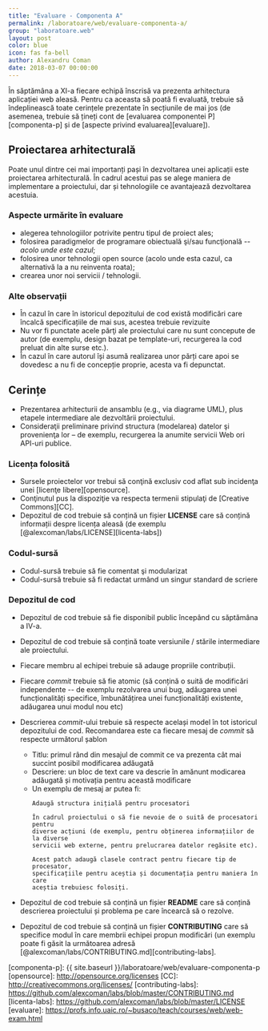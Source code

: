 ```yaml
---
title: "Evaluare - Componenta A"
permalink: /laboratoare/web/evaluare-componenta-a/
group: "laboratoare.web"
layout: post
color: blue
icon: fas fa-bell
author: Alexandru Coman
date: 2018-03-07 00:00:00
---
```


În săptămâna a XI-a fiecare echipă înscrisă va prezenta arhitectura aplicației web aleasă. Pentru ca aceasta să poată fi evaluată, trebuie să îndeplinească toate cerințele prezentate în secțiunile de mai jos (de asemenea, trebuie să țineți cont de [evaluarea componentei P][componenta-p] și de [aspecte privind evaluarea][evaluare]).

<!--more-->

## Proiectarea arhitecturală

Poate unul dintre cei mai importanți pași în dezvoltarea unei aplicații este proiectarea arhitecturală. În cadrul acestui pas se alege maniera de implementare a proiectului, dar și tehnologiile ce avantajează dezvoltarea acestuia.

### Aspecte urmărite în evaluare

 - alegerea tehnologiilor potrivite pentru tipul de proiect ales;
 - folosirea paradigmelor de programare obiectuală şi/sau funcţională -- *acolo unde este cazul*;
 - folosirea unor tehnologii open source (acolo unde esta cazul, ca alternativă la a nu reinventa roata);
 - crearea unor noi servicii / tehnologii.

### Alte observații

- În cazul în care în istoricul depozitului de cod există modificări care încalcă specificațiile de mai sus, acestea trebuie revizuite
- Nu vor fi punctate acele părţi ale proiectului care nu sunt concepute de autor (de exemplu, design bazat pe template-uri, recurgerea la cod preluat din alte surse etc.).
- În cazul în care autorul își asumă realizarea unor părți care apoi se dovedesc a nu fi de concepție proprie, acesta va fi depunctat.


## Cerințe

- Prezentarea arhitecturii de ansamblu (e.g., via diagrame UML), plus etapele intermediare ale dezvoltării proiectului.
- Consideraţii preliminare privind structura (modelarea) datelor şi provenienţa lor – de exemplu, recurgerea la anumite servicii Web ori API-uri publice.

### Licența folosită
- Sursele proiectelor vor trebui să conţină exclusiv cod aflat sub incidenţa unei [licenţe libere][opensource].
- Conţinutul pus la dispoziţie va respecta termenii stipulaţi de [Creative Commons][CC].
- Depozitul de cod trebuie să conțină un fișier **LICENSE** care să conțină informații despre licența aleasă (de exemplu [@alexcoman/labs/LICENSE][licenta-labs])

### Codul-sursă
- Codul-sursă trebuie să fie comentat şi modularizat
- Codul-sursă trebuie să fi redactat urmând un singur standard de scriere

### Depozitul de cod
- Depozitul de cod trebuie să fie disponibil public începând cu săptămâna a IV-a.
- Depozitul de cod trebuie să conțină toate versiunile / stările intermediare ale proiectului.
- Fiecare membru al echipei trebuie să adauge propriile contribuții.
- Fiecare *commit* trebuie să fie atomic (să conțină o suită de modificări independente -- de exemplu rezolvarea unui bug, adăugarea unei funcționalități specifice, îmbunătățirea unei funcționalități existente, adăugarea unui modul nou etc)
- Descrierea *commit*-ului trebuie să respecte același model în tot istoricul depozitului de cod. Recomandarea este ca fiecare mesaj de *commit* să respecte următorul șablon
    - Titlu: primul rând din mesajul de commit ce va prezenta cât mai succint posibil modificarea adăugată
    - Descriere: un bloc de text care va descrie în amănunt modicarea adăugată și motivația pentru această modificare
    - Un exemplu de mesaj ar putea fi:
        ```
        Adaugă structura inițială pentru procesatori

        În cadrul proiectului o să fie nevoie de o suită de procesatori pentru
        diverse acțiuni (de exemplu, pentru obținerea informațiilor de la diverse
        servicii web externe, pentru prelucrarea datelor regăsite etc).

        Acest patch adaugă clasele contract pentru fiecare tip de procesator,
        specificațiile pentru aceștia și documentația pentru maniera în care
        aceștia trebuiesc folosiți.
        ```

- Depozitul de cod trebuie să conțină un fișier **README** care să conțină descrierea proiectului și problema pe care încearcă să o rezolve.
- Depozitul de cod trebuie să conțină un fișier **CONTRIBUTING** care să specifice modul în care membrii echipei propun modificări (un exemplu poate fi găsit la următoarea adresă [@alexcoman/labs/CONTRIBUTING.md][contributing-labs].

[componenta-p]: {{ site.baseurl }}/laboratoare/web/evaluare-componenta-p
[opensource]: http://opensource.org/licenses
[CC]: http://creativecommons.org/licenses/
[contributing-labs]: https://github.com/alexcoman/labs/blob/master/CONTRIBUTING.md
[licenta-labs]: https://github.com/alexcoman/labs/blob/master/LICENSE
[evaluare]: https://profs.info.uaic.ro/~busaco/teach/courses/web/web-exam.html
